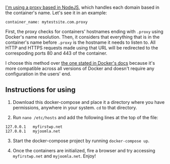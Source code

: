 [I'm using a proxy based in NodeJS](https://github.com/shroomlife/docker-https-proxy), 
which handles each domain based in the container's name. Let's see it in an example:

``container_name: mytestsite.com.proxy``

First, the proxy checks for containers' hostnames ending with ``.proxy`` using Docker's name resolution. Then, it considers that everything that is in the container's name before ``.proxy`` is the hostname it needs to listen to. All HTTP and HTTPS requests made using that URL will be redirected to the correspoding ports 80 and 443 of the container.

I choose this method over [the one stated in Docker's docs](https://docs.docker.com/network/proxy/)
because it's more compatible across all versions of Docker and doesn't require any configuration
in the users' end.

## Instructions for using

1. Download this docker-compose and place it a directory where you have permissions, anywhere in your system. ``cd`` to that directory.

2. Run ``nano /etc/hosts`` and add the following lines at the top of the file:

```
127.0.0.1   myfirstwp.net
127.0.0.1   myjoomla.net
```

3. Start the docker-compose project by running ``docker-compose up``.

4. Once the containers are initialized, fire a browser and try accessing ``myfirstwp.net`` and ``myjoomla.net``. Enjoy!